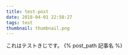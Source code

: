 ```yaml
---
title: test-post
date: 2018-04-01 22:58:27
tags: test
thumbnail: thumbnail.png
---
```

これはテストきじです。
{% post_path 記事名 %}